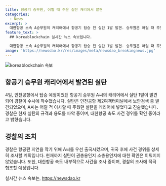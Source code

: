 ```yaml
---
title: 항공기 승무원, 어릴 때 주운 실탄 캐리어서 발견
categories:
  - News
excerpt: >
  대한항공 소속 A승무원의 캐리어에서 항공기 탑승 전 실탄 1발 발견. 승무원은 어릴 때 주웠다고 진술. 경찰은 사건 경위 파악 위해 조사 예정. 현재 실탄 용도 미확인. 대한항공도 내부 조사 중. A승무원 귀국 후 경찰 조사에 적극 협조할 것으로 밝힘. 
feature_text: >
  ## koreablockchain 실시간 뉴스 속보입니다.

  대한항공 소속 A승무원의 캐리어에서 항공기 탑승 전 실탄 1발 발견. 승무원은 어릴 때 주웠다고 진술. 경찰은 사건 경위 파악 위해 조사 예정. 현재 실탄 용도 미확인. 대한항공도 내부 조사 중. A승무원 귀국 후 경찰 조사에 적극 협조할 것으로 밝힘. 
image: 'https://newsdao.kr/res/images/meta/newsdao_breakingnews.jpg'
---
```


<p><img src="https://newsdao.kr/res/images/meta/newsdao_breakingnews.jpg" alt="koreablockchain 속보" /></p>

<h2 data-ke-size="size26">항공기 승무원 캐리어에서 발견된 실탄</h2>

<p data-ke-size="size16">4일, 인천공항에서 탑승 예정이었던 항공기 승무원 A씨의 캐리어에서 실탄 1발이 발견되어 경찰이 수사에 착수했습니다. 실탄은 인천공항 제2여객터미널에서 보안검색 중 발견되었으며, A씨는 어릴 적 이사할 때 주웠던 실탄을 캐리어에 넣었다고 진술했습니다. 경찰은 현재 실탄의 규격과 용도를 파악 중이며, 대한항공 측도 사건 경위를 확인 중이라고 밝혔습니다.</p>

<h2 data-ke-size="size26">경찰의 조치</h2>

<p data-ke-size="size16">경찰은 항공편 지연을 막기 위해 A씨를 우선 출국시켰으며, 귀국 후에 사건 경위를 상세히 조사할 계획입니다. 현재까지 실탄이 권총용인지 소총용인지에 대한 확인은 이뤄지지 않았습니다. 또한, 대한항공 측도 내부적으로 사건을 조사 중이며, 경찰의 조사에 적극 협조할 예정입니다.</p>
실시간 뉴스 속보는, <a href="https://newsdao.kr" rel="dofollow">https://newsdao.kr</a>


